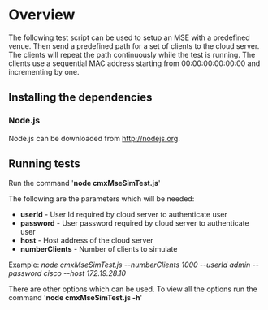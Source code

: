 Overview
=========
The following test script can be used to setup an MSE with a predefined venue. Then send a predefined path for a set of clients to the cloud server.
The clients will repeat the path continuously while the test is running. The clients use a sequential MAC address starting from 00:00:00:00:00:00 and incrementing by one.


## Installing the dependencies
###	Node.js
Node.js can be downloaded from http://nodejs.org.

## Running tests
Run the command '**node cmxMseSimTest.js**'

The following are the parameters which will be needed:

+ **userId** - User Id required by cloud server to authenticate user
+ **password** - User password required by cloud server to authenticate user
+ **host** - Host address of the cloud server
+ **numberClients** - Number of clients to simulate

Example: *node cmxMseSimTest.js --numberClients 1000 --userId admin --password cisco --host 172.19.28.10*

There are other options which can be used. To view all the options run the command '**node cmxMseSimTest.js -h**'